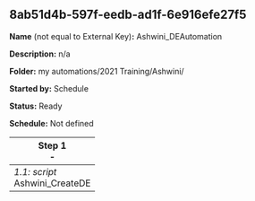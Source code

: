 ## 8ab51d4b-597f-eedb-ad1f-6e916efe27f5

**Name** (not equal to External Key)**:** Ashwini_DEAutomation

**Description:** n/a

**Folder:** my automations/2021 Training/Ashwini/

**Started by:** Schedule

**Status:** Ready

**Schedule:** Not defined

| Step 1<br>_-_ |
| --- |
| _1.1: script_<br>Ashwini_CreateDE |
